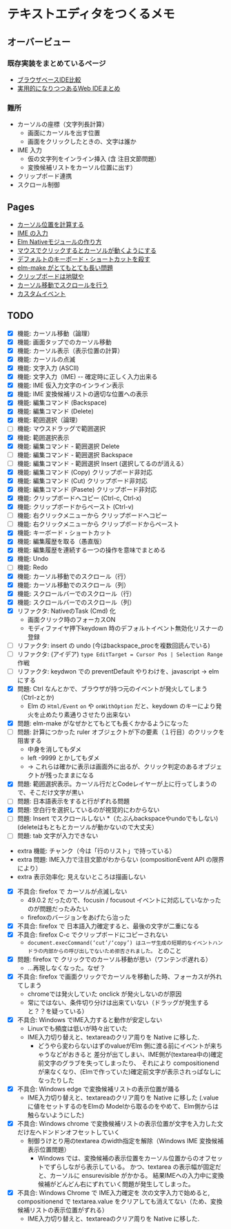 # テキストエディタをつくるメモ

## オーバービュー

### 既存実装をまとめているページ

* [ブラウザベースIDE比較](http://jsrun.it/kyo_ago/hChn)
* [実用的になりつつあるWeb IDEまとめ](https://blog.htmlhifive.com/2016/06/10/useful-web-ide/)

### 難所

* カーソルの座標（文字列長計算）
    * 画面にカーソルを出す位置
    * 画面をクリックしたときの、文字は誰か
* IME 入力
    * 仮の文字列をインライン挿入 (含 注目文節問題）
    * 変換候補リストをカーソル位置に出す）
* クリップボード連携
* スクロール制御

## Pages

* [カーソル位置を計算する](calc_cursor_pos.md)
* [IME の入力](composition_input.md)
* [Elm Nativeモジュールの作り方](how_to_make_native_module.md)
* [マウスでクリックするとカーソルが動くようにする](move_cursor_by_mouse.md)
* [デフォルトのキーボード・ショートカットを殺す](prevent-defalut-keyboard-shortcut.md)
* [elm-make がとてもとても長い問題](problem_time_is_very_long_for_elm-make.md)
* [クリップボードは地獄や](clipboard_is_hell.md)
* [カーソル移動でスクロールを行う](scroll_by_cursor_moving.md)
* [カスタムイベント](customevent.md)

## TODO

* [x] 機能: カーソル移動（論理）
* [x] 機能: 画面タップでのカーソル移動
* [x] 機能: カーソル表示（表示位置の計算）
* [x] 機能: カーソルの点滅
* [x] 機能: 文字入力 (ASCII)
* [x] 機能: 文字入力（IME) -- 確定時に正しく入力出来る
* [x] 機能: IME 仮入力文字のインライン表示
* [x] 機能: IME 変換候補リストの適切な位置への表示
* [x] 機能: 編集コマンド (Backspace)
* [x] 機能: 編集コマンド (Delete)
* [x] 機能: 範囲選択（論理）
* [ ] 機能: マウスドラッグで範囲選択
* [x] 機能: 範囲選択表示
* [x] 機能: 編集コマンド - 範囲選択 Delete
* [ ] 機能: 編集コマンド - 範囲選択 Backspace
* [ ] 機能: 編集コマンド - 範囲選択 Insert (選択してるのが消える）
* [x] 機能: 編集コマンド (Copy) クリップボード非対応
* [x] 機能: 編集コマンド (Cut) クリップボード非対応
* [x] 機能: 編集コマンド (Pasete) クリップボード非対応
* [x] 機能: クリップボードへコピー (Ctrl-c, Ctrl-x)
* [x] 機能: クリップボードからペースト (Ctrl-v)
* [ ] 機能: 右クリックメニューから クリップボードへコピー 
* [ ] 機能: 右クリックメニューから クリップボードからペースト
* [x] 機能: キーボード・ショートカット
* [x] 機能: 編集履歴を取る（愚直版）
* [x] 機能: 編集履歴を連続する一つの操作を意味でまとめる
* [x] 機能: Undo
* [ ] 機能: Redo
* [x] 機能: カーソル移動でのスクロール（行）
* [x] 機能: カーソル移動でのスクロール（列）
* [x] 機能: スクロールバーでのスクロール（行）
* [x] 機能: スクロールバーでのスクロール（列）
* [x] リファクタ: NativeのTask (Cmd) 化 
    * 画面クリック時のフォーカスON
    * モディファイヤ押下keydown 時のデフォルトイベント無効化リスナーの登録
* [ ] リファクタ: insert の undo (今はbackspace_procを複数回読んでいる)
* [ ] リファクタ: (アイデア) `type EditTarget = Cursor Pos | Selection Range` 作戦
* [ ] リファクタ: keydwon での preventDefault やりわけを、javascript -> elm にする
* [x] 問題: Ctrl なんとかで、ブラウザが持つ元のイベントが発火してしまう（Ctrl-zとか)
    * Elm の `Html/Event` `on` や `onWithOption` だと、keydown のキーにより発火を止めたり素通りさせたり出来ない
* [x] 問題: elm-make がなぜかとてもとても長くかかるようになった
* [ ] 問題: 計算につかった ruler オブジェクトが下の要素（１行目）のクリックを阻害する
    * 中身を消してもダメ
    * left -9999 とかしてもダメ
    * -> これらは確かに表示は画面外に出るが、クリック判定のあるオブジェクトが残ったままになる
* [x] 問題: 範囲選択表示。カーソル行だとCodeレイヤーが上に行ってしまうので、そこだけ文字が黒い
* [ ] 問題: 日本語表示をすると行がずれる問題
* [x] 問題: 空白行を選択しているのが視覚的にわからない
* [ ] 問題: Insert でスクロールしない
    *（たぶんbackspaceやundoでもしない)(deleteはもともとカーソルが動かないので大丈夫）
* [ ] 問題: tab 文字が入力できない
* extra 機能: チャンク（今は「行のリスト」で持っている）
* extra 問題: IME入力で注目文節がわからない (compositionEvent API の限界により）
* extra 表示効率化: 見えないところは描画しない
* [x] 不具合: firefox で カーソルが点滅しない
    * 49.0.2 だったので、focusin / focusout イベントに対応していなかったのが問題だったみたい
    * firefoxのバージョンをあげたら治った
* [x] 不具合: firefox で 日本語入力確定すると、最後の文字が二重になる
* [x] 不具合: firefox C-c でクリップボードにコピーされない
    * `document.execCommand(‘cut’/‘copy’) はユーザ生成の短期的なイベントハンドラの内部からの呼び出しでないため拒否されました。` とのこと
* [x] 問題: firefox で クリックでのカーソル移動が思い（ワンテンポ遅れる）
    * ...再現しなくなった。なぜ？
* [x] 不具合: firefox で画面クリックでカーソルを移動した時、フォーカスが外れてしまう
    * chromeでは発火していた onclick が発火しないのが原因
    * 常にではない、条件切り分けは出来ていない（ドラッグが発生すると？？を疑っている）
* [x] 不具合: Windows でIME入力すると動作が安定しない
    * Linuxでも頻度は低いが時々出ていた
    * IME入力切り替えと、textareaのクリア周りを Native に移した.
        * どうやら変わらないはずのvalueがElm 側に渡る前にイベントが来ちゃうなどがおきると
          差分が出てしまい、IME側が(textarea中の)確定前文字のグラブを失ってしまったり、
          それにより compositionend が来なくなり、(Elmで作っていた)確定前文字が表示されっぱなしになったりした
* [x] 不具合: Windows edge で変換候補リストの表示位置が踊る
    * IME入力切り替えと、textareaのクリア周りを Native に移した
      (.valueに値をセットするのをElmの Modelから取るのをやめて、Elm側からは触らないようにした)
* [x] 不具合: Windows chrome で変換候補リストの表示位置が文字を入力した文だけ左へドンドンオフセットしていく
    * 制御うけとり用のtextarea のwidth指定を解除（Windows IME 変換候補表示位置問題）
        * Windows では、変換候補の表示位置をカーソル位置からのオフセットでずらしながら表示している。
          かつ、textarea の表示幅が固定だと、カーソルに ensurevisible がかかる。
          結果IMEへの入力中に変換候補がどんどん右にずれていく問題が発生してしまった。
* [x] 不具合: Windows Chrome で IME入力確定を 次の文字入力で始めると, compositionend で textarea.value をクリアしても消えてない（ため、変換候補リストの表示位置がずれる）
    * IME入力切り替えと、textareaのクリア周りを Native に移した.

